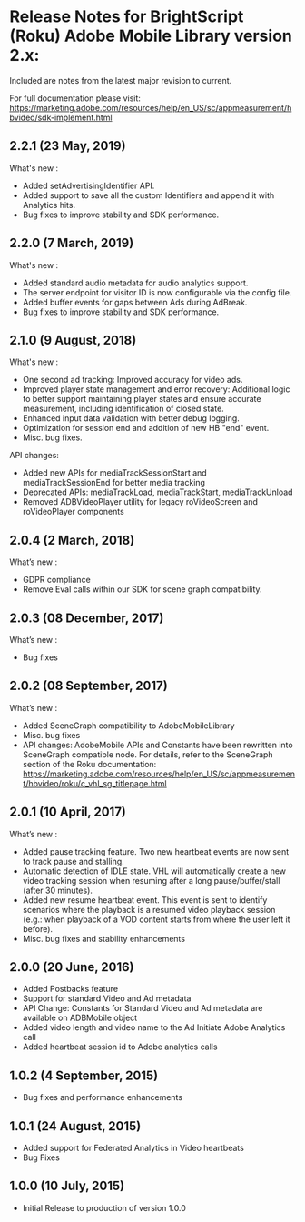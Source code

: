 # Release Notes for BrightScript (Roku) Adobe Mobile Library version 2.x:

Included are notes from the latest major revision to current.

For full documentation please visit:
https://marketing.adobe.com/resources/help/en_US/sc/appmeasurement/hbvideo/sdk-implement.html


## 2.2.1 (23 May, 2019)
What's new :
- Added setAdvertisingIdentifier API.
- Added support to save all the custom Identifiers and append it with Analytics hits.
- Bug fixes to improve stability and SDK performance.

## 2.2.0 (7 March, 2019)
What's new :
- Added standard audio metadata for audio analytics support.
- The server endpoint for visitor ID is now configurable via the config file.
- Added buffer events for gaps between Ads during AdBreak.
- Bug fixes to improve stability and SDK performance.

## 2.1.0 (9 August, 2018)
What's new :
- One second ad tracking: Improved accuracy for video ads.
- Improved player state management and error recovery: Additional logic to better support maintaining player states and ensure accurate measurement, including identification of closed state.
- Enhanced input data validation with better debug logging.
- Optimization for session end and addition of new HB "end" event.
- Misc. bug fixes.

API changes:
- Added new APIs for mediaTrackSessionStart and mediaTrackSessionEnd for better media tracking
- Deprecated APIs: mediaTrackLoad, mediaTrackStart, mediaTrackUnload
- Removed ADBVideoPlayer utility for legacy roVideoScreen and roVideoPlayer components

## 2.0.4 (2 March, 2018)
What’s new :
- GDPR compliance
- Remove Eval calls within our SDK for scene graph compatibility.

## 2.0.3 (08 December, 2017)
What’s new :
- Bug fixes

## 2.0.2 (08 September, 2017)
What’s new :
- Added SceneGraph compatibility to AdobeMobileLibrary
- Misc. bug fixes
- API changes: AdobeMobile APIs and Constants have been rewritten into SceneGraph compatible node. For details, refer to the SceneGraph section of the Roku documentation: https://marketing.adobe.com/resources/help/en_US/sc/appmeasurement/hbvideo/roku/c_vhl_sg_titlepage.html

## 2.0.1 (10 April, 2017)
What’s new :
- Added pause tracking feature. Two new heartbeat events are now sent to track pause and stalling.
- Automatic detection of IDLE state. VHL will automatically create a new video tracking session when resuming after a long pause/buffer/stall (after 30 minutes).
- Added new resume heartbeat event. This event is sent to identify scenarios where the playback is a resumed video playback session (e.g.: when playback of a VOD content starts from where the user left it before).
- Misc. bug fixes and stability enhancements


## 2.0.0 (20 June, 2016)
- Added Postbacks feature
- Support for standard Video and Ad metadata
- API Change: Constants for Standard Video and Ad metadata are available on ADBMobile object
- Added video length and video name to the Ad Initiate Adobe Analytics call
- Added heartbeat session id to Adobe analytics calls

## 1.0.2 (4 September, 2015)
- Bug fixes and performance enhancements

## 1.0.1 (24 August, 2015)
- Added support for Federated Analytics in Video heartbeats
- Bug Fixes

## 1.0.0 (10 July, 2015)
- Initial Release to production of version 1.0.0
